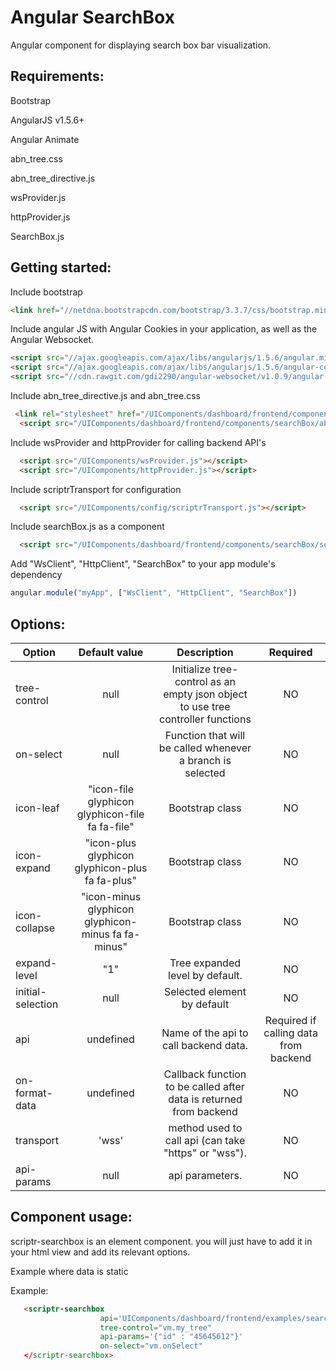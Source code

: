 # Angular SearchBox 
 
  Angular component for displaying search box bar visualization.
  
## Requirements:

  Bootstrap
  
  AngularJS v1.5.6+
  
  Angular Animate 
  
  abn_tree.css
  
  abn_tree_directive.js
  
  wsProvider.js
  
  httpProvider.js
  
  SearchBox.js
  
## Getting started:

  Include bootstrap
  
  ```html
  <link href="//netdna.bootstrapcdn.com/bootstrap/3.3.7/css/bootstrap.min.css" rel="stylesheet">
  ```
  
  Include angular JS with Angular Cookies in your application, as well as the Angular Websocket.
  
  ```html
  <script src="//ajax.googleapis.com/ajax/libs/angularjs/1.5.6/angular.min.js"></script>
  <script src="//ajax.googleapis.com/ajax/libs/angularjs/1.5.6/angular-cookies.js"></script>
  <script src="//cdn.rawgit.com/gdi2290/angular-websocket/v1.0.9/angular-websocket.min.js"></script>
  ```
     
  Include abn_tree_directive.js and abn_tree.css
  
  ```html
   <link rel="stylesheet" href="/UIComponents/dashboard/frontend/components/searchBox/abn_tree.css">
    <script src="/UIComponents/dashboard/frontend/components/searchBox/abn_tree_directive.js"></script>
   ```
  
  Include wsProvider and httpProvider for calling backend API's
  
  ```html
    <script src="/UIComponents/wsProvider.js"></script>
    <script src="/UIComponents/httpProvider.js"></script>
  ```
  
  Include scriptrTransport for configuration
  
  ```html
    <script src="/UIComponents/config/scriptrTransport.js"></script>
  ```
  
  Include searchBox.js as a component
  
  ```html
    <script src="/UIComponents/dashboard/frontend/components/searchBox/searchBox.js"></script>
  ```
  
  Add "WsClient", "HttpClient", "SearchBox" to your app module's dependency
  
  ```javascript
  angular.module("myApp", ["WsClient", "HttpClient", "SearchBox"])
  ```
  
## Options:

| Option        | Default value   | Description   | Required   |
| ------------- |:-------------:|:-------------:|:-------------:|
  tree-control  | null | Initialize tree-control as an empty json object to use tree controller functions| NO
  on-select     | null	 | Function that will be called whenever a branch is selected | NO
  icon-leaf     | "icon-file  glyphicon glyphicon-file  fa fa-file" | Bootstrap class | NO
  icon-expand     | "icon-plus  glyphicon glyphicon-plus  fa fa-plus" |  Bootstrap class | NO
  icon-collapse   | "icon-minus glyphicon glyphicon-minus fa fa-minus" | Bootstrap class | NO
  expand-level    | "1" |  Tree expanded level by default. | NO
  initial-selection     | null | Selected element by default | NO
  api       | undefined    | 	Name of the api to call backend data.		| Required if calling data from backend	 
  on-format-data | undefined | Callback function to be called after data is returned from backend | NO
  transport |  'wss'     | 	method used to call api (can take "https" or "wss").		 | NO
  api-params  | null       | 	api parameters.  					| NO
  
  
## Component usage:

scriptr-searchbox is an element component. you will just have to add it in your html view and add its relevant options.

Example where data is static
  
Example:

 ```html
    <scriptr-searchbox
                     api='UIComponents/dashboard/frontend/examples/searchBox/getFile'
                     tree-control="vm.my_tree"  
                     api-params='{"id" : "45645612"}'  
                     on-select="vm.onSelect"
    </scriptr-searchbox>
  ```


